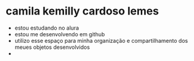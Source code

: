 # camila kemilly cardoso lemes

- estou estudando no alura
- estou me desenvolvendo em github
- utilizo esse espaço para minha organização e compartilhamento dos meues objetos desenvolvidos 
- 
